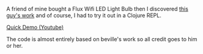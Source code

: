 A friend of mine bought a Flux Wifi LED Light Bulb then I discovered [this guy's work](https://github.com/beville/flux_led) and of course, I had to try it out in a Clojure REPL.

[Quick Demo (Youtube)](https://www.youtube.com/watch?v=fLkaAoXwgLc)

The code is almost entirely based on beville's work so all credit goes to him or her.